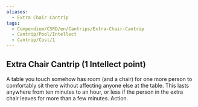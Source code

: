 ```yaml
---
aliases:
  - Extra Chair Cantrip
tags:
  - Compendium/CSRD/en/Cantrips/Extra-Chair-Cantrip
  - Cantrip/Pool/Intellect
  - Cantrip/Cost/1
---
```

  
## Extra Chair Cantrip  (1 Intellect point)  
A table you touch somehow has room (and a chair) for one more person to comfortably sit there without affecting anyone else at the table. This lasts anywhere from ten minutes to an hour, or less if the person in the extra chair leaves for more than a few minutes. Action.   
  
  
